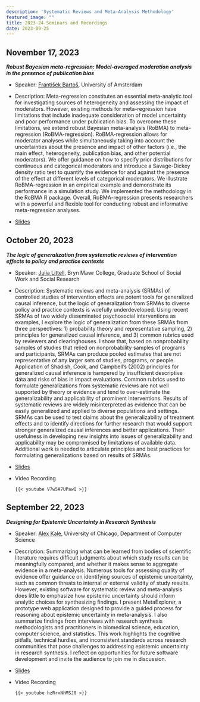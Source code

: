 ```yaml
---
description: 'Systematic Reviews and Meta-Analysis Methodology'
featured_image: ""
title: 2023-24 Seminars and Recordings
date: 2023-09-25
---
```


## November 17, 2023

***Robust Bayesian meta-regression: Model-averaged moderation analysis in the presence of publication bias***

- Speaker: [František Bartoš](https://www.frantisek-bartos.info/), University of Amsterdam

- Description: Meta-regression constitutes an essential meta-analytic tool for investigating sources of heterogeneity and assessing the impact of moderators. However, existing methods for meta-regression have limitations that include inadequate consideration of model uncertainty and poor performance under publication bias. To overcome these limitations, we extend robust Bayesian meta-analysis (RoBMA) to meta-regression (RoBMA-regression). RoBMA-regression allows for moderator analyses while simultaneously taking into account the uncertainties about the presence and impact of other factors (i.e., the main effect, heterogeneity, publication bias, and other potential moderators). We offer guidance on how to specify prior distributions for continuous and categorical moderators and introduce a Savage-Dickey density ratio test to quantify the evidence for and against the presence of the effect at different levels of categorical moderators. We illustrate RoBMA-regression in an empirical example and demonstrate its performance in a simulation study. We implemented the methodology in the RoBMA R package. Overall, RoBMA-regression presents researchers with a powerful and flexible tool for conducting robust and informative meta-regression analyses.

- [Slides](../seminar_17_ROBMA.pdf)


## October 20, 2023

***The logic of generalization from systematic reviews of intervention effects to policy and practice contexts***

- Speaker: [Julia Littell](https://www.brynmawr.edu/inside/people/julia-h-littell), Bryn Mawr College, Graduate School of Social Work and Social Research

- Description: Systematic reviews and meta-analysis (SRMAs) of controlled studies of intervention effects are potent tools for generalized causal inference, but the logic of generalization from SRMAs to diverse policy and practice contexts is woefully underdeveloped. Using recent SRMAs of two widely disseminated psychosocial interventions as examples, I explore the logic of generalization from these SRMAs from three perspectives: 1) probability theory and representative sampling, 2) principles for generalized causal inference, and 3) common rubrics used by reviewers and clearinghouses. I show that, based on nonprobability samples of studies that relied on nonprobability samples of programs and participants, SRMAs can produce pooled estimates that are not representative of any larger sets of studies, programs, or people. Application of Shadish, Cook, and Campbell’s (2002) principles for generalized causal inference is hampered by insufficient descriptive data and risks of bias in impact evaluations. Common rubrics used to formulate generalizations from systematic reviews are not well supported by theory or evidence and tend to over-estimate the generalizability and applicability of prominent interventions. Results of systematic reviews are widely misinterpreted as evidence that can be easily generalized and applied to diverse populations and settings. SRMAs can be used to test claims about the generalizability of treatment effects and to identify directions for further research that would support stronger generalized causal inferences and better applications. Their usefulness in developing new insights into issues of generalizability and applicability may be compromised by limitations of available data. Additional work is needed to articulate principles and best practices for formulating generalizations based on results of SRMAs.

- [Slides](../seminar_16_generalization.pdf)

-   Video Recording

        {{< youtube V7w5A7UPawQ >}}

## September 22, 2023

***Designing for Epistemic Uncertainty in Research Synthesis***

- Speaker: [Alex Kale](https://cs.uchicago.edu/people/alex-kale/), University of Chicago, Department of Computer Science

- Description: Summarizing what can be learned from bodies of scientific literature requires difficult judgments about which study results can be meaningfully compared, and whether it makes sense to aggregate evidence in a meta-analysis. Numerous tools for assessing quality of evidence offer guidance on identifying sources of epistemic uncertainty, such as common threats to internal or external validity of study results. However, existing software for systematic review and meta-analysis does little to emphasize how epistemic uncertainty should inform analytic choices for synthesizing findings. I present MetaExplorer, a prototype web application designed to provide a guided process for reasoning about epistemic uncertainty in meta-analysis. I also summarize findings from interviews with research synthesis methodologists and practitioners in biomedical science, education, computer science, and statistics. This work highlights the cognitive pitfalls, technical hurdles, and inconsistent standards across research communities that pose challenges to addressing epistemic uncertainty in research synthesis. I reflect on opportunities for future software development and invite the audience to join me in discussion.

- [Slides](../seminar_15_metaexplorer.pdf)

-   Video Recording

        {{< youtube hzRrxNhMSJ0 >}}